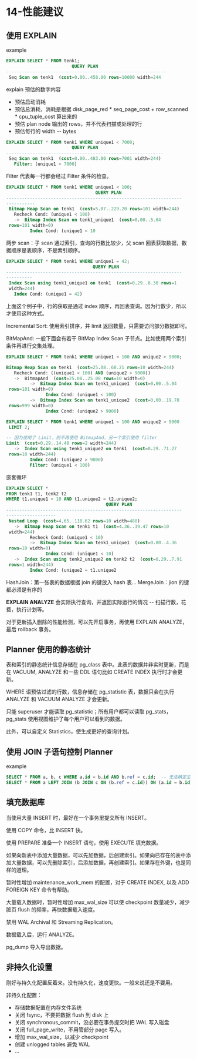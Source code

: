 # 14-性能建议


## 使用 EXPLAIN

example
```sql
EXPLAIN SELECT * FROM tenk1;
                         QUERY PLAN
-------------------------------------------------------------
 Seq Scan on tenk1  (cost=0.00..458.00 rows=10000 width=244
```
explain 预估的数字内容
- 预估启动消耗
- 预估总消耗，消耗是根据 disk_page_red * seq_page_cost + row_scanned * cpu_tuple_cost 算出来的
- 预估 plan node 输出的 rows，并不代表扫描或处理的行
- 预估每行的 width -- bytes

```sql
EXPLAIN SELECT * FROM tenk1 WHERE unique1 < 7000;
                         QUERY PLAN
------------------------------------------------------------
 Seq Scan on tenk1  (cost=0.00..483.00 rows=7001 width=244)
   Filter: (unique1 < 7000)
```
Filter 代表每一行都会经过 Filter 条件的检查。

```sql
EXPLAIN SELECT * FROM tenk1 WHERE unique1 < 100;
                                  QUERY PLAN
-------------------------------------------------------------------
-----------
 Bitmap Heap Scan on tenk1  (cost=5.07..229.20 rows=101 width=244)
   Recheck Cond: (unique1 < 100)
   ->  Bitmap Index Scan on tenk1_unique1  (cost=0.00..5.04
 rows=101 width=0)
         Index Cond: (unique1 < 10
```
两步 scan：子 scan 通过索引，查询的行数比较少，父 scan 回表获取数据，数据顺序是表顺序，不是索引顺序。

```sql
EXPLAIN SELECT * FROM tenk1 WHERE unique1 = 42;
                                 QUERY PLAN
-------------------------------------------------------------------
----------
 Index Scan using tenk1_unique1 on tenk1  (cost=0.29..8.30 rows=1
 width=244)
   Index Cond: (unique1 = 42)
```
上面这个例子中，行的获取是通过 index 顺序，再回表查询。因为行数少，所以才使用这种方式。

Incremental Sort: 使用索引排序，并 limit 返回数量，只需要访问部分数据即可。

BitMapAnd: 一般下面会有若干 BitMap Index Scan 子节点。比如使用两个索引条件再进行交集处理。
```sql
EXPLAIN SELECT * FROM tenk1 WHERE unique1 < 100 AND unique2 > 9000;

Bitmap Heap Scan on tenk1  (cost=25.08..60.21 rows=10 width=244)
   Recheck Cond: ((unique1 < 100) AND (unique2 > 9000))
   ->  BitmapAnd  (cost=25.08..25.08 rows=10 width=0)
         ->  Bitmap Index Scan on tenk1_unique1  (cost=0.00..5.04
 rows=101 width=0)
               Index Cond: (unique1 < 100)
         ->  Bitmap Index Scan on tenk1_unique2  (cost=0.00..19.78
 rows=999 width=0)
               Index Cond: (unique2 > 9000)
```

```sql
EXPLAIN SELECT * FROM tenk1 WHERE unique1 < 100 AND unique2 > 9000
 LIMIT 2;

-- 因为使用了 Limit，则不再使用 BitmapAnd，另一个索引使用 filter
Limit  (cost=0.29..14.48 rows=2 width=244)
   ->  Index Scan using tenk1_unique2 on tenk1  (cost=0.29..71.27
 rows=10 width=244)
         Index Cond: (unique2 > 9000)
         Filter: (unique1 < 100)
```

嵌套循环
```sql
EXPLAIN SELECT *
FROM tenk1 t1, tenk2 t2
WHERE t1.unique1 < 10 AND t1.unique2 = t2.unique2;
                                      QUERY PLAN
-------------------------------------------------------------------
-------------------
 Nested Loop  (cost=4.65..118.62 rows=10 width=488)
   ->  Bitmap Heap Scan on tenk1 t1  (cost=4.36..39.47 rows=10
 width=244)
         Recheck Cond: (unique1 < 10)
         ->  Bitmap Index Scan on tenk1_unique1  (cost=0.00..4.36
 rows=10 width=0)
               Index Cond: (unique1 < 10)
   ->  Index Scan using tenk2_unique2 on tenk2 t2  (cost=0.29..7.91
 rows=1 width=244)
         Index Cond: (unique2 = t1.unique2
```

HashJoin：第一张表的数据根据 join 的键放入 hash 表...
MergeJoin：jion 的键都必须是有序的

**EXPLAIN ANALYZE** 会实际执行查询，并返回实际运行的情况 -- 扫描行数，花费，执行计划等。

对于更新插入删除的性能检测，可以先开启事务，再使用 EXPLAIN ANALYZE，最后 rollback 事务。


## Planner 使用的静态统计

表和索引的静态统计信息存储在 pg_class 表中。此表的数据并非实时更新，而是在 VACUUM, ANALYZE 和一些 DDL 语句比如 CREATE INDEX 执行时才会更新。

WHERE 语预估过滤的行数，信息存储在 pg_statistic 表，数据只会在执行 ANALYZE 和 VACUUM ANALYZE 才会更新。

只能 superuser 才能读取 pg_statistic；所有用户都可以读取 pg_stats，pg_stats 使用视图维护了每个用户可以看到的数据。

此外，可以自定义 Statistics，使生成更好的查询计划。


## 使用 JOIN 子语句控制 Planner

example
```sql
SELECT * FROM a, b, c WHERE a.id = b.id AND b.ref = c.id;  -- 无法确定生成的执行计划里 谁 join 谁
SELECT * FROM a LEFT JOIN (b JOIN c ON (b.ref = c.id)) ON (a.id = b.id);  -- 确定 join 顺序，planner 也省去了估算 join 顺序的时间
```

## 填充数据库

当使用大量 INSERT 时，最好在一个事务里提交所有 INSERT。

使用 COPY 命令，比 INSERT 快。

使用 PREPARE 准备一个 INSERT 语句，使用 EXECUTE 填充数据。

如果向新表中添加大量数据，可以先加数据，后创建索引。如果向已存在的表中添加大量数据，可以先删除索引，后添加数据，再创建索引。如果存在外键，也是同样的道理。

暂时性增加 maintenance_work_mem 的配置，对于 CREATE INDEX, 以及 ADD FOREIGN KEY 命令有帮助。

大量载入数据时，暂时性增加 max_wal_size 可以使 checkpoint 数量减少，减少脏页 flush 的频率，再快数据载入速度。

禁用 WAL Archival 和 Streaming Replication。

数据载入后，运行 ANALYZE。

pg_dump 导入导出数据。


## 非持久化设置

刚好与持久化配置反着来。没有持久化，速度更快。一般来说还是不要用。

非持久化配置：
- 存储数据配置在内存文件系统
- 关闭 fsync，不要把数据 flush 到 disk 上
- 关闭 synchronous_commit，没必要在事务提交时把 WAL 写入磁盘
- 关闭 full_page_write，不用管部分 page 写入。
- 增加 max_wal_size，以减少 checkpoint
- 创建 unlogged tables 避免 WAL
- ...
